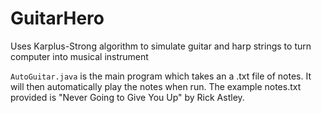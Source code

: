 # GuitarHero
Uses Karplus-Strong algorithm to simulate guitar and harp strings to turn computer into musical instrument

`AutoGuitar.java` is the main program which takes an a .txt file of notes. It will then automatically play the notes when run. The example notes.txt provided is "Never Going to Give You Up" by Rick Astley.
